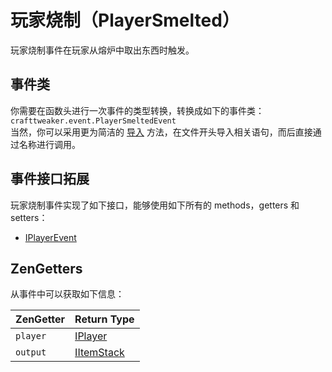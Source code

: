# 玩家烧制（PlayerSmelted）

玩家烧制事件在玩家从熔炉中取出东西时触发。

## 事件类
你需要在函数头进行一次事件的类型转换，转换成如下的事件类：
`crafttweaker.event.PlayerSmeltedEvent`  
当然，你可以采用更为简洁的 [导入](/AdvancedFunctions/Import) 方法，在文件开头导入相关语句，而后直接通过名称进行调用。

## 事件接口拓展
玩家烧制事件实现了如下接口，能够使用如下所有的 methods，getters 和 setters：

- [IPlayerEvent](IPlayerEvent)


## ZenGetters
从事件中可以获取如下信息：

| ZenGetter   | Return Type                             |
|-------------|-----------------------------------------|
| `player`    | [IPlayer](/Vanilla/Players/IPlayer)     |
| `output`    | [IItemStack](/Vanilla/Items/IItemStack) |
